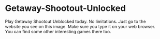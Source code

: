 # Getaway-Shootout-Unlocked
Play Getaway Shootout Unblocked today. No limitations. Just go to the website you see on this image. Make sure you type it on your web browser. You can find some other interesting games there too.
